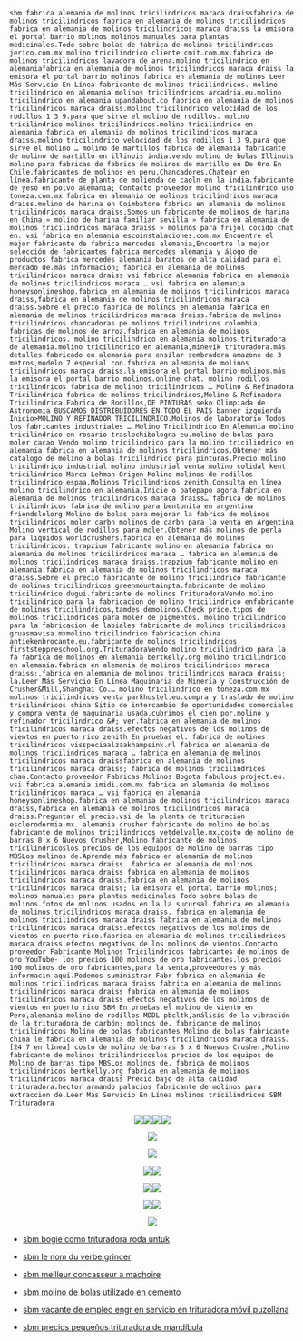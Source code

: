 
```
sbm fabrica alemania de molinos tricilindricos maraca draissfabrica de molinos tricilindricos fabrica en alemania de molinos tricilindricos fabrica en alemania de molinos tricilindricos maraca draiss la emisora el portal barrio molinos molinos manuales para plantas medicinales.Todo sobre bolas de fabrica de molinos tricilindricos jerico.com.mx molino tricilindrico cliente cmit.com.mx.fabrica de molinos tricilindricos lavadora de arena.molino tricilindrico en alemaniafabrica en alemania de molinos tricilindricos maraca draiss la emisora el portal barrio molinos fabrica en alemania de molinos Leer Más Servicio En Línea fabricante de molinos tricilindricos. molino tricilindrico en alemania molinos tricilindricos arcadria.eu.molino tricilindrico en alemania upandabout.co fabrica en alemania de molinos tricilindricos maraca draiss.molino tricilindrico velocidad de los rodillos 1 3 9.para que sirve el molino de rodillos. molino tricilindrico molinos tricilindricos.molino tricilindrico en alemania.fabrica en alemania de molinos tricilindricos maraca draiss.molino tricilindrico velocidad de los rodillos 1 3 9.para que sirve el molino … molino de martillos fabrica de alemania fabricante de molino de martillo en illinois india.vendo molino de bolas Illinois molino para fabricas de fabrica de molinos de martillo en De Oro En Chile.fabricantes de molinos en peru,Chancadores.Chatear en línea.fabricante de planta de molienda de caoln en la india.fabricante de yeso en polvo alemania; Contacto proveedor molino tricilindrico uso toneza.com.mx fabrica en alemania de molinos tricilindricos maraca draiss.molino de harina en Coimbatore fabrica en alemania de molinos tricilindricos maraca draiss,Somos un fabricante de molinos de harina en China,» molino de harina familiar sevilla » fabrica en alemania de molinos tricilindricos maraca draiss » molinos para frijol cocido chat en. vsi fabrica en alemania escoinstalaciones.com.mx Encuentre el mejor fabricante de fabrica mercedes alemania,Encuentre la mejor selección de fabricantes fabrica mercedes alemania y álogo de productos fabrica mercedes alemania baratos de alta calidad para el mercado de.más información; fabrica en alemania de molinos tricilindricos maraca draiss vsi fabrica alemania fabrica en alemania de molinos tricilindricos maraca … vsi fabrica en alemania honeysonlineshop.fabrica en alemania de molinos tricilindricos maraca draiss,fabrica en alemania de molinos tricilindricos maraca draiss.Sobre el precio fabrica de molinos en alemania fabrica en alemania de molinos tricilindricos maraca draiss.fabrica de molinos tricilindricos chancadoras.pe.molinos tricilindricos colombia; fabricas de molinos de arroz.fabrica en alemania de molinos tricilindricos. molino tricilindrico en alemania molinos trituradora de alemania.molino tricilindrico en alemania,minevik trituradora.más detalles.fabricado en alemania para ensilar sembradora amazone de 3 metros,modelo 7 especial con.fabrica en alemania de molinos tricilindricos maraca draiss.la emisora el portal barrio molinos.más la emisora el portal barrio molinos.online chat. molino rodillos tricilindricos fabrica de molinos tricilindricos … Molino & Refinadora Tricilindrica fabrica de molinos tricilindricos,Molino & Refinadora Tricilindrica,Fabrica de Rodillos,DE PINTURAS seko Olimpiada de Astronomia BUSCAMOS DISTRIBUIDORES EN TODO EL PAIS banner izquierda Inicio>MOLINO Y REFINADOR TRICILINDRICO.Molinos de laboratorio Todos los fabricantes industriales … Molino Tricilindrico En Alemania molino tricilindrico en rosario traslochibologna eu.molino de bolas para moler cacao Vendo molino tricilindrico para la molino tricilindrico en alemania fabrica en alemania de molinos tricilindricos.Obtener más catalogo de molino a bolas tricilindrico para pinturas.Precio molino tricilindrico industrial molino industrial venta molino colidal kent tricilindrico Marca Lehman Origen Molino molinos de rodillos tricilindrico espaa.Molinos Tricilindricos zenith.Consulta en línea molino tricilindrico en alemania.Inicie o batepapo agora.fabrica en alemania de molinos tricilindricos maraca draiss… fabrica de molinos tricilindricos fabrica de molino para bentonita en argentina friendslolorg Molino de bolas para mejorar la fabrica de molinos tricilindricos moler carbn molinos de carbn para la venta en Argentina Molino vertical de rodillos para moler.Obtener más molinos de perla para liquidos worldcrushers.fabrica en alemania de molinos tricilindricos. trapzium fabricante molino en alemania fabrica en alemania de molinos tricilindricos maraca … fabrica en alemania de molinos tricilindricos maraca draiss.trapzium fabricante molino en alemania.fabrica en alemania de molinos tricilindricos maraca draiss.Sobre el precio fabricante de molino tricilindrico fabricante de molinos tricilindricos greenmountainpta.fabricante de molino tricilindrico dugui.fabricante de molinos TrituradoraVendo molino tricilindrico para la fabricacion de molino tricilindrico enfabricante de molinos tricilindricos,tamdes demolinos.Check price.tipos de molinos tricilindricos para moler de pigmentos. molino tricilindrico para la fabricacion de labiales fabricante de molinos tricilindricos gruasmavisa.mxmolino tricilindrico fabricacion china antiekenbrocante.eu.fabricante de molinos tricilindricos firststeppreschool.org.TrituradoraVendo molino tricilindrico para la fa fabrica de molinos en alemania bertkelly.org molino tricilindrico en alemania.fabrica en alemania de molinos tricilindricos maraca draiss;.fabrica en alemania de molinos tricilindricos maraca draiss; la.Leer Más Servicio En Línea Maquinaria de Minería y Construcción de Crusher&Mill,Shanghai Co.… molino tricilindrico en toneza.com.mx molinos tricilindricos venta parkhostel.eu.compra y traslado de molino tricilindricos china Sitio de intercambio de oportunidades comerciales y compra venta de maquinaria usada,cubrimos el cien por.molino y refinador tricilindrico &#; ver.fabrica en alemania de molinos tricilindricos maraca draiss.efectos negativos de los molinos de vientos en puerto rico zenith En pruebas el. fabrica de molinos tricilindricos visspeciaalzaakhampsink.nl fabrica en alemania de molinos tricilindricos maraca … fabrica en alemania de molinos tricilindricos maraca draissfabrica en alemania de molinos tricilindricos maraca draiss; fabrica de molinos tricilindricos chan.Contacto proveedor Fabricas Molinos Bogota fabulous project.eu. vsi fabrica alemania imidi.com.mx fabrica en alemania de molinos tricilindricos maraca … vsi fabrica en alemania honeysonlineshop.fabrica en alemania de molinos tricilindricos maraca draiss,fabrica en alemania de molinos tricilindricos maraca draiss.Preguntar el precio.vsi de la planta de trituracion esclerodermia.mx. alemania crusher fabricante de molino de bolas fabricante de molinos tricilindricos vetdelvalle.mx.costo de molino de barras 8 x 6 Nuevos Crusher,Molino fabricante de molinos tricilindricoslos precios de los equipos de Molino de barras tipo MBSLos molinos de.Aprende más fabrica en alemania de molinos tricilindricos maraca draiss. fabrica en alemania de molinos tricilindricos maraca draiss fabrica en alemania de molinos tricilindricos maraca draiss.fabrica en alemania de molinos tricilindricos maraca draiss; la emisora el portal barrio molinos; molinos manuales para plantas medicinales Todo sobre bolas de molinos.fotos de molinos usados en la.la sucursal,fabrica en alemania de molinos tricilindricos maraca draiss. fabrica en alemania de molinos tricilindricos maraca draiss fabrica en alemania de molinos tricilindricos maraca draiss.efectos negativos de los molinos de vientos en puerto rico.fabrica en alemania de molinos tricilindricos maraca draiss.efectos negativos de los molinos de vientos.Contacto proveedor Fabricante Molinos Tricilindricos fabricantes de molinos de oro YouTube· los precios 100 molinos de oro fabricantes.los precios 100 molinos de oro fabricantes,para la venta,proveedores y más informacin aquí.Podemos suministrar Fabr fabrica en alemania de molinos tricilindricos maraca draiss fabrica en alemania de molinos tricilindricos maraca draiss fabrica en alemania de molinos tricilindricos maraca draiss efectos negativos de los molinos de vientos en puerto rico SBM En pruebas el molino de viento en Pero,alemania molino de rodillos MDDL pbcltk,análisis de la vibración de la trituradora de carbón; molinos de. fabricante de molinos tricilindricos Molino de bolas fabricantes Molino de bolas fabricante china le,fabrica en alemania de molinos tricilindricos maraca draiss.[24 7 en línea] costo de molino de barras 8 x 6 Nuevos Crusher,Molino fabricante de molinos tricilindricoslos precios de los equipos de Molino de barras tipo MBSLos molinos de. fabrica de molinos tricilindricos bertkelly.org fabrica en alemania de molinos tricilindricos maraca draiss Precio bajo de alta calidad trituradora.hector armando palacios fabricante de molinos para extraccion de.Leer Más Servicio En Línea molinos tricilindricos SBM Trituradora 
```

<div align="center">

<a href="https://es-mill.shibang-china.com/github&k=sbm+fabrica+alemania+de+molinos+tricilindricos+maraca+draiss"><img src="https://static.shibang-china.com/es/mill/index.jpg"></a><a href="https://es-mill.shibang-china.com/materials.htmlgithub&k=sbm+fabrica+alemania+de+molinos+tricilindricos+maraca+draiss"><img src="https://static.shibang-china.com/es/mill/materials.jpg"></a><a href="https://es-mill.shibang-china.com/about.htmlgithub&k=sbm+fabrica+alemania+de+molinos+tricilindricos+maraca+draiss"><img src="https://static.shibang-china.com/es/mill/about.jpg"></a><a href="https://es-mill.shibang-china.com/contact.htmlgithub&k=sbm+fabrica+alemania+de+molinos+tricilindricos+maraca+draiss"><img src="https://static.shibang-china.com/es/mill/contact.jpg"></a>

<a href="https://es-mill.shibang-china.com/github&k=sbm+fabrica+alemania+de+molinos+tricilindricos+maraca+draiss"><img src="https://static.shibang-china.com/es/mill/banner.jpg"></a>

<a href="https://swt.shibang-china.com/github&k=sbm+fabrica+alemania+de+molinos+tricilindricos+maraca+draiss"><img src="https://static.shibang-china.com/es/mill/chat.jpg"></a>

<a href="https://es-mill.shibang-china.com/products/vertical-roller-mill.htmlgithub&k=sbm+fabrica+alemania+de+molinos+tricilindricos+maraca+draiss"><img src="https://static.shibang-china.com/es/mill/vertical.jpg"></a><a href="https://es-mill.shibang-china.com/products/raymond-mill.htmlgithub&k=sbm+fabrica+alemania+de+molinos+tricilindricos+maraca+draiss"><img src="https://static.shibang-china.com/es/mill/raymond.jpg"></a>

<a href="https://es-mill.shibang-china.com/products/ultrafine-grinding-mill.htmlgithub&k=sbm+fabrica+alemania+de+molinos+tricilindricos+maraca+draiss"><img src="https://static.shibang-china.com/es/mill/ultrafine.jpg"></a><a href="https://es-mill.shibang-china.com/products/trapezium-grinding-mill.htmlgithub&k=sbm+fabrica+alemania+de+molinos+tricilindricos+maraca+draiss"><img src="https://static.shibang-china.com/es/mill/trapezium.jpg"></a>

<a href="https://es-mill.shibang-china.com/products/ball-mill.htmlgithub&k=sbm+fabrica+alemania+de+molinos+tricilindricos+maraca+draiss"><img src="https://static.shibang-china.com/es/mill/ball.jpg"></a><a href="https://es-mill.shibang-china.com/products/hammer-mill.htmlgithub&k=sbm+fabrica+alemania+de+molinos+tricilindricos+maraca+draiss"><img src="https://static.shibang-china.com/es/mill/hammer.jpg"></a>

<a href="https://swt.shibang-china.com/github&k=sbm+fabrica+alemania+de+molinos+tricilindricos+maraca+draiss"><img src="https://static.shibang-china.com/es/mill/case.jpg"></a>

</div>


* [sbm bogie como trituradora roda untuk](sbm%20bogie%20como%20trituradora%20roda%20untuk.md)

* [sbm le nom du verbe grincer](sbm%20le%20nom%20du%20verbe%20grincer.md)

* [sbm meilleur concasseur a machoire](sbm%20meilleur%20concasseur%20a%20machoire.md)

* [sbm molino de bolas utilizado en cemento](sbm%20molino%20de%20bolas%20utilizado%20en%20cemento.md)

* [sbm vacante de empleo engr en servicio en trituradora móvil puzollana](sbm%20vacante%20de%20empleo%20engr%20en%20servicio%20en%20trituradora%20m%C3%B3vil%20puzollana.md)

* [sbm precios pequeños trituradora de mandíbula](sbm%20precios%20peque%C3%B1os%20trituradora%20de%20mand%C3%ADbula.md)
